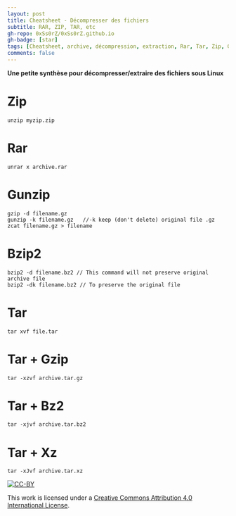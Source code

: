 ```yaml
---
layout: post
title: Cheatsheet - Décompresser des fichiers
subtitle: RAR, ZIP, TAR, etc 
gh-repo: 0xSs0rZ/0xSs0rZ.github.io
gh-badge: [star]
tags: [Cheatsheet, archive, décompression, extraction, Rar, Tar, Zip, Gzip, Bz2, Xz,  Commandes, Linux]
comments: false
---
```


**Une petite synthèse pour décompresser/extraire des fichiers sous Linux**

# Zip

~~~
unzip myzip.zip
~~~

# Rar

~~~
unrar x archive.rar
~~~

# Gunzip

~~~
gzip -d filename.gz
gunzip -k filename.gz   //-k keep (don't delete) original file .gz
zcat filename.gz > filename
~~~

# Bzip2

~~~
bzip2 -d filename.bz2 // This command will not preserve original archive file
bzip2 -dk filename.bz2 // To preserve the original file
~~~

# Tar

~~~
tar xvf file.tar
~~~

# Tar + Gzip

~~~
tar -xzvf archive.tar.gz
~~~

# Tar + Bz2

~~~
tar -xjvf archive.tar.bz2
~~~

# Tar + Xz

~~~
tar -xJvf archive.tar.xz
~~~

[![CC-BY](https://mirrors.creativecommons.org/presskit/buttons/88x31/svg/by.svg)](https://creativecommons.org/licenses/by/4.0/)

This work is licensed under a [Creative Commons Attribution 4.0 International License](https://creativecommons.org/licenses/by/4.0/).


